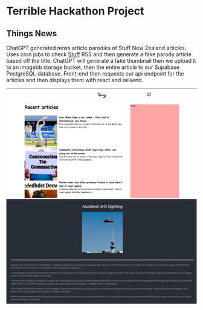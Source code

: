 # Terrible Hackathon Project

## Things News

ChatGPT generated news article parodies of Stuff New Zealand articles. Uses cron jobs to check <a href="stuff.co.nz">Stuff</a> RSS and then generate a fake parody article based off the title. ChatGPT will generate a fake thumbnail then we upload it to an imagebb storage bucket, then the entire article to our Supabase PostgreSQL database. Front-end then requests our api endpoint for the articles and then displays them with react and tailwind.

<img src="public/main-web-screenshot.png" />
<img src="public/auckland-ufo-sighting.png"/>
